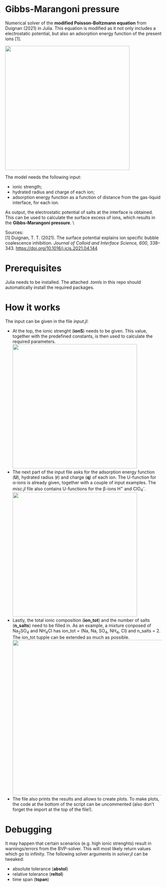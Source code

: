 # Gibbs-Marangoni pressure
Numerical solver of the **modified Poisson-Boltzmann equation** from Duignan (2021) in Julia. This equation is modified as it not only includes a electrostatic potential, but also an adsorption energy function of the present ions [1].

<img src="https://github.com/stijnrommens/GM_pressure/assets/113170925/cc816c5d-426a-4f06-9b4b-0b75e1747da0" width="400">

The model needs the following input:
- ionic strength;
- hydrated radius and charge of each ion;
- adsorption energy function as a function of distance from the gas-liquid interface, for each ion.

As output, the electrostatic potential of salts at the interface is obtained. This can be used to calculate the surface excess of ions, which results in the **Gibbs-Marangoni pressure**. \

Sources:\
[1] Duignan, T. T. (2021). The surface potential explains ion specific bubble coalescence inhibition. _Journal of Colloid and Interface Science, 600_, 338–343. https://doi.org/10.1016/j.jcis.2021.04.144

# Prerequisites
Julia needs to be installed. The attached _.tomls_ in this repo should automatically install the required packages.

# How it works
The input can be given in the file _input.jl_:
- At the top, the ionic strenght (**ionS**) needs to be given. This value, together with the predefined constants, is then used to calculate the required parameters. \
  <img src="https://github.com/stijnrommens/GM_pressure/blob/main/ionS_fig.PNG" width="400">
- The next part of the input file asks for the adsorption energy function (**U**), hydrated radius (**r**) and charge (**q**) of each ion. The U-function for α-ions is already given, together with a couple of input examples. The _misc.jl_ file also contains U-functions for the β-ions H<sup>+</sup> and ClO<sub>4</sub><sup>-</sup>. \
  <img src="https://github.com/stijnrommens/GM_pressure/blob/main/Uqr_fig.PNG" width="400">
- Lastly, the total ionic composition (**ion_tot**) and the number of salts (**n_salts**) need to be filled in. As an example, a mixture conposed of Na<sub>2</sub>SO<sub>4</sub> and NH<sub>4</sub>Cl has ion_tot = (Na, Na, SO<sub>4</sub>, NH<sub>4</sub>, Cl) and n_salts = 2. The ion_tot tupple can be extended as much as possible. \
  <img src="https://github.com/stijnrommens/GM_pressure/blob/main/ntot_fig.PNG" width="500">
- The file also prints the results and allows to create plots. To make plots, the code at the bottom of the script can be uncommented (also don't forget the import at the top of the file!).


# Debugging
It may happen that certain scenarios (e.g. high ionic strenghts) result in warnings/errors from the BVP-solver. This will most likely return values which go to infinity. The following solver arguments in _solver.jl_ can be tweaked:
- absolute tolerance (**abstol**)
- relative tolerance (**reltol**)
- time span (**tspan**)
  
